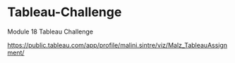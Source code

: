 # Tableau-Challenge
Module 18 Tableau Challenge


https://public.tableau.com/app/profile/malini.sintre/viz/Malz_TableauAssignment/
